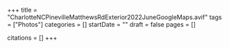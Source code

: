+++
title = "CharlotteNCPinevilleMatthewsRdExterior2022JuneGoogleMaps.avif"
tags = ["Photos"]
categories = []
startDate = ""
draft = false
pages = []

citations = []
+++
